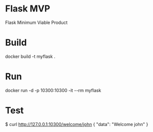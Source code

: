 # Flask MVP
Flask Minimum Viable Product

# Build
docker build -t myflask .

# Run
docker run -d -p 10300:10300 -it --rm myflask

# Test
$ curl http://127.0.0.1:10300/welcome/john
{
  "data": "Welcome john"
}